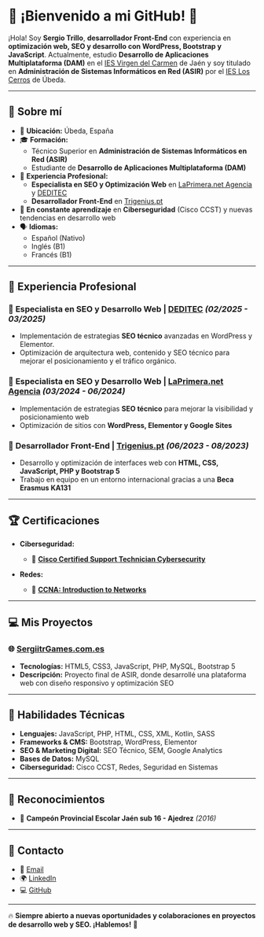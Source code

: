 # 🚀 ¡Bienvenido a mi GitHub! 👋  

¡Hola! Soy **Sergio Trillo**, **desarrollador Front-End** con experiencia en **optimización web, SEO y desarrollo con WordPress, Bootstrap y JavaScript**. Actualmente, estudio **Desarrollo de Aplicaciones Multiplataforma (DAM)** en el [IES Virgen del Carmen](https://www.iesvirgendelcarmen.com/) de Jaén y soy titulado en **Administración de Sistemas Informáticos en Red (ASIR)** por el [IES Los Cerros](https://loscerros.org/) de Úbeda.  

---

## 🎯 Sobre mí  

- 📍 **Ubicación:** Úbeda, España  
- 🎓 **Formación:**  
  - Técnico Superior en **Administración de Sistemas Informáticos en Red (ASIR)**  
  - Estudiante de **Desarrollo de Aplicaciones Multiplataforma (DAM)**  
- 🎼 **Experiencia Profesional:**  
  - **Especialista en SEO y Optimización Web** en [LaPrimera.net Agencia](https://laprimera.net/) y [DEDITEC](https://deditec.es/)  
  - **Desarrollador Front-End** en [Trigenius.pt](https://www.trigenius.pt/)  
- 🚀 **En constante aprendizaje** en **Ciberseguridad** (Cisco CCST) y nuevas tendencias en desarrollo web  
- 🗣 **Idiomas:**  
  - Español (Nativo)  
  - Inglés (B1)  
  - Francés (B1)  

---

## 🏢 Experiencia Profesional  

### 📍 **Especialista en SEO y Desarrollo Web | [DEDITEC](https://deditec.es/)** *(02/2025 - 03/2025)*  
- Implementación de estrategias **SEO técnico** avanzadas en WordPress y Elementor.
- Optimización de arquitectura web, contenido y SEO técnico para mejorar el posicionamiento y el tráfico orgánico.

### 📍 **Especialista en SEO y Desarrollo Web | [LaPrimera.net Agencia](https://laprimera.net/)** *(03/2024 - 06/2024)*  
- Implementación de estrategias **SEO técnico** para mejorar la visibilidad y posicionamiento web  
- Optimización de sitios con **WordPress, Elementor y Google Sites**  

### 📍 **Desarrollador Front-End | [Trigenius.pt](https://trigenius.pt/)** *(06/2023 - 08/2023)*  
- Desarrollo y optimización de interfaces web con **HTML, CSS, JavaScript, PHP y Bootstrap 5**  
- Trabajo en equipo en un entorno internacional gracias a una **Beca Erasmus KA131**  

---

## 🏆 Certificaciones  

- **Ciberseguridad:**  
  - 📝 [**Cisco Certified Support Technician Cybersecurity**](https://www.certiport.com/portal/Pages/PrintTranscriptInfo.aspx?action=Cert&id=515&cvid=G/TnimhjPJvs+KpOXscAew==)  

- **Redes:**  
  - 📝 [**CCNA: Introduction to Networks**](https://www.credly.com/badges/effc68f1-e9f6-49b6-9509-5de2178fd580/linked_in_profile)  


---

## 💻 Mis Proyectos  

### 🌐 [SergiitrGames.com.es](https://sergiitrgames.com.es/)  
- **Tecnologías:** HTML5, CSS3, JavaScript, PHP, MySQL, Bootstrap 5  
- **Descripción:** Proyecto final de ASIR, donde desarrollé una plataforma web con diseño responsivo y optimización SEO  

---

## 🔧 Habilidades Técnicas  

- **Lenguajes:** JavaScript, PHP, HTML, CSS, XML, Kotlin, SASS  
- **Frameworks & CMS:** Bootstrap, WordPress, Elementor  
- **SEO & Marketing Digital:** SEO Técnico, SEM, Google Analytics  
- **Bases de Datos:** MySQL  
- **Ciberseguridad:** Cisco CCST, Redes, Seguridad en Sistemas  

---


## 🏅 Reconocimientos  

- 🏅 **Campeón Provincial Escolar Jaén sub 16 - Ajedrez** *(2016)*  

---

## 📩 Contacto  

- 📧 [Email](mailto:sergiotrillorodriguez123@gmail.com)  
- 🌍 [LinkedIn](https://www.linkedin.com/in/sergiitr11)  
- 💻 [GitHub](https://github.com/sergiitr)  

---

🔥 **Siempre abierto a nuevas oportunidades y colaboraciones en proyectos de desarrollo web y SEO. ¡Hablemos!** 🚀

